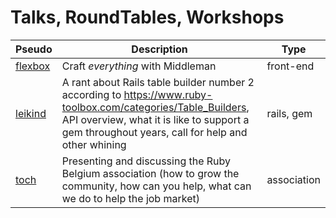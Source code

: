 # Talks, RoundTables, Workshops

Pseudo                                | Description                            | Type
------------------------------------- | -------------------------------------- | -----------------
[flexbox](https://github.com/flexbox) | Craft _everything_ with Middleman      | front-end
[leikind](https://github.com/leikind) | A rant about Rails table builder number 2 according to https://www.ruby-toolbox.com/categories/Table_Builders, API overview, what it is like to support a gem throughout years, call for help and other whining   | rails, gem
[toch](https://github.com/toch)       | Presenting and discussing the Ruby Belgium association (how to grow the community, how can you help, what can we do to help the job market) | association

